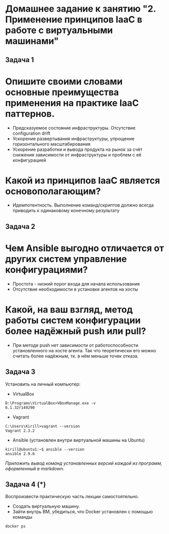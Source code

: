 # Домашнее задание к занятию "2. Применение принципов IaaC в работе с виртуальными машинами"


## Задача 1

# Опишите своими словами основные преимущества применения на практике IaaC паттернов.
- Предсказуемое состояние инфраструктуры. Отсутствие configuration drift
- Ускорение развертывания инфраструктуры, упрощение горизонтального масштабирования
- Ускорение разработки и вывода продукта на рынок за счёт снижения зависимости от инфраструктуры и проблем с её конфигурацией

# Какой из принципов IaaC является основополагающим?
- Идемпотентность. Выполнение команд/скриптов должно всегда приводить к одинаковому конечному результату



## Задача 2

# Чем Ansible выгодно отличается от других систем управление конфигурациями?
- Простота - низкий порог входа для начала использования
- Отсутствие необходимости в установке агентов на хосты

# Какой, на ваш взгляд, метод работы систем конфигурации более надёжный push или pull?
- При методе push нет зависимости от работоспособности установленного на хосте агента. Так что теоретически его можно считать более надёжным, тк. в нём меньше точек отказа.


## Задача 3

Установить на личный компьютер:

- VirtualBox
```
D:\Programs\VirtualBox>VBoxManage.exe -v
6.1.32r149290
```
- Vagrant
```
C:\Users\Kirill>vagrant --version
Vagrant 2.3.2
```
- Ansible (установлен внутри виртуальной машины на Ubuntu)
```
kirill@ubuntu1:~$ ansible --version
ansible 2.9.6
```


*Приложить вывод команд установленных версий каждой из программ, оформленный в markdown.*

## Задача 4 (*)

Воспроизвести практическую часть лекции самостоятельно.

- Создать виртуальную машину.
- Зайти внутрь ВМ, убедиться, что Docker установлен с помощью команды
```
docker ps
```